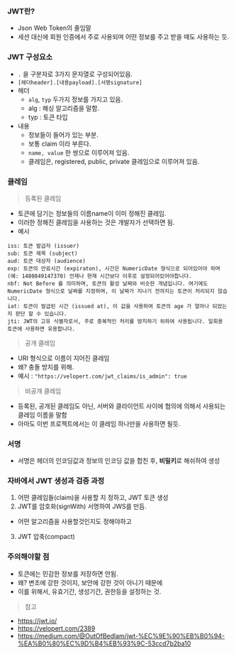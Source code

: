 ### JWT란?
- Json Web Token의 줄임말
- 세션 대신에 회원 인증에서 주로 사용되며 어떤 정보를 주고 받을 때도 사용하는 듯.

### JWT 구성요소
- `.` 을 구분자로 3가지 문자열로 구성되어있음.
- `[헤더header].[내용payload].[서명signature]`
- 헤더
  - `alg`, `typ` 두가지 정보를 가지고 있음.
  - alg : 해싱 알고리즘을 말함.
  - typ : 토큰 타입
- 내용
  - 정보들이 들어가 있는 부분.
  - 보통 claim 이라 부른다.
  - `name, value` 한 쌍으로 이루어져 있음.
  - 클레임은, registered, public, private 클레임으로 이루어져 있음.

### 클레임
> 등록된 클레임
- 토큰에 담기는 정보들의 이름name이 이미 정해진 클레임. 
- 이러한 정해진 클레임을 사용하는 것은 개발자가 선택하면 됨.
- 예시
```
iss: 토큰 발급자 (issuer)
sub: 토큰 제목 (subject)
aud: 토큰 대상자 (audience)
exp: 토큰의 만료시간 (expiraton), 시간은 NumericDate 형식으로 되어있어야 하며 (예: 1480849147370) 언제나 현재 시간보다 이후로 설정되어있어야합니다.
nbf: Not Before 를 의미하며, 토큰의 활성 날짜와 비슷한 개념입니다. 여기에도 NumericDate 형식으로 날짜를 지정하며, 이 날짜가 지나기 전까지는 토큰이 처리되지 않습니다.
iat: 토큰이 발급된 시간 (issued at), 이 값을 사용하여 토큰의 age 가 얼마나 되었는지 판단 할 수 있습니다.
jti: JWT의 고유 식별자로서, 주로 중복적인 처리를 방지하기 위하여 사용됩니다. 일회용 토큰에 사용하면 유용합니다.
```

> 공개 클레임
- URI 형식으로 이름이 지어진 클레임
- 왜? 충돌 방지를 위해.
- 예시 : `"https://velopert.com/jwt_claims/is_admin": true`

> 비공개 클레임
- 등록된, 공개된 클레임도 아닌, 서버와 클라이언트 사이에 협의에 의해서 사용되는 클레임 이름을 말함
- 아마도 이번 프로젝트에서는 이 클레임 하나만을 사용하면 될듯.


### 서명
- 서명은 헤더의 인코딩값과 정보의 인코딩 값을 합친 후, **비밀키**로 해쉬하여 생성

### 자바에서 JWT 생성과 검증 과정
1. 어떤 클레임들(claim)을 사용할 지 정하고, JWT 토큰 생성
2. JWT를 암호화(signWith) 서명하여 JWS를 만듬.
  - 어떤 알고리즘을 사용할것인지도 정해야하고
3. JWT 압축(compact)

### 주의해야할 점
- 토큰에는 민감한 정보를 저장하면 안됨.
- 왜? 변조에 강한 것이지, 보안에 강한 것이 아니기 때문에
- 이를 위해서, 유효기간, 생성기간, 권한등을 설정하는 것.

> 참고
- https://jwt.io/
- https://velopert.com/2389
- https://medium.com/@OutOfBedlam/jwt-%EC%9E%90%EB%B0%94-%EA%B0%80%EC%9D%B4%EB%93%9C-53ccd7b2ba10